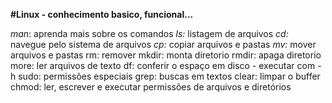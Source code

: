 **#Linux - conhecimento basico, funcional...**

*man*: aprenda mais sobre os comandos
*ls:* listagem de arquivos
*cd:* navegue pelo sistema de arquivos
*cp:* copiar arquivos e pastas
*mv:* mover arquivos e pastas
rm: remover
mkdir: monta diretorio
rmdir: apaga diretorio
more: ler arquivos de texto
df: conferir o espaço em disco - executar com -h 
sudo: permissões especiais
grep: buscas em textos
clear: limpar o buffer
chmod:  ler, escrever e executar permissões de arquivos e diretórios